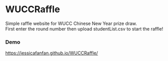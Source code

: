 # WUCCRaffle
Simple raffle website for WUCC Chinese New Year prize draw.  
First enter the round number then upload studentList.csv to start the raffle!

### Demo ###
https://jessicafanfan.github.io/WUCCRaffle/

